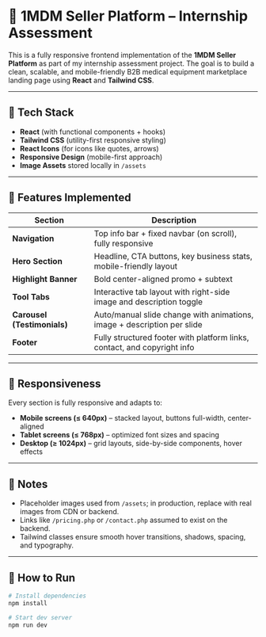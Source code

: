 # 💼 1MDM Seller Platform – Internship Assessment

This is a fully responsive frontend implementation of the **1MDM Seller Platform** as part of my internship assessment project. The goal is to build a clean, scalable, and mobile-friendly B2B medical equipment marketplace landing page using **React** and **Tailwind CSS**.

---

## 🚀 Tech Stack

- **React** (with functional components + hooks)
- **Tailwind CSS** (utility-first responsive styling)
- **React Icons** (for icons like quotes, arrows)
- **Responsive Design** (mobile-first approach)
- **Image Assets** stored locally in `/assets`

---

## 📌 Features Implemented

| Section                     | Description                                                                 |
|----------------------------|-----------------------------------------------------------------------------|
| **Navigation**             | Top info bar + fixed navbar (on scroll), fully responsive                   |
| **Hero Section**           | Headline, CTA buttons, key business stats, mobile-friendly layout           |
| **Highlight Banner**       | Bold center-aligned promo + subtext                                         |
| **Tool Tabs**              | Interactive tab layout with right-side image and description toggle         |
| **Carousel (Testimonials)**| Auto/manual slide change with animations, image + description per slide     |
| **Footer**                 | Fully structured footer with platform links, contact, and copyright info    |

---

## 📱 Responsiveness

Every section is fully responsive and adapts to:

- **Mobile screens (≤ 640px)** – stacked layout, buttons full-width, center-aligned
- **Tablet screens (≤ 768px)** – optimized font sizes and spacing
- **Desktop (≥ 1024px)** – grid layouts, side-by-side components, hover effects

---

## 🎯 Notes

- Placeholder images used from `/assets`; in production, replace with real images from CDN or backend.
- Links like `/pricing.php` or `/contact.php` assumed to exist on the backend.
- Tailwind classes ensure smooth hover transitions, shadows, spacing, and typography.

---

## 📌 How to Run

```bash
# Install dependencies
npm install

# Start dev server
npm run dev
